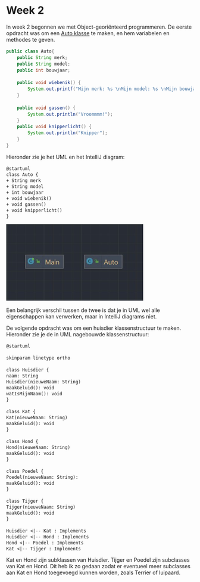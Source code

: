 # Week 2

In week 2 begonnen we met Object-georiënteerd programmeren.
De eerste opdracht was om een [Auto klasse](Auto.java) te maken, en hem variabelen en methodes te geven.


```java
public class Auto{
    public String merk;
    public String model;
    public int bouwjaar;

    public void wiebenik() {
        System.out.printf("Mijn merk: %s \nMijn model: %s \nMijn bouwjaar: %d\n\n", merk, model, bouwjaar);
    }

    public void gassen() {
        System.out.println("Vroommmm!");
    }
    public void knipperlicht() {
        System.out.println("Knipper");
    }
}
```

Hieronder zie je het UML en het IntelliJ diagram:

```plantuml
@startuml
class Auto {
+ String merk
+ String model
+ int bouwjaar
+ void wiebenik()
+ void gassen()
+ void knipperlicht()
}
```

![autoklasse](../../images/autoclass.jpeg)

Een belangrijk verschil tussen de twee is dat je in UML wel alle eigenschappen kan verwerken, maar in IntelliJ diagrams niet.

De volgende opdracht was om een huisdier klassenstructuur te maken.
Hieronder zie je de in UML nagebouwde klassenstructuur:

```plantuml
@startuml

skinparam linetype ortho

class Huisdier {
naam: String
Huisdier(nieuweNaam: String)
maakGeluid(): void
watIsMijnNaam(): void
}

class Kat {
Kat(nieuweNaam: String)
maakGeluid(): void
}

class Hond {
Hond(nieuweNaam: String)
maakGeluid(): void
}

class Poedel {
Poedel(nieuweNaam: String): 
maakGeluid(): void
}

class Tijger {
Tijger(nieuweNaam: String)
maakGeluid(): void 
}

Huisdier <|-- Kat : Implements
Huisdier <|-- Hond : Implements
Hond <|-- Poedel : Implements
Kat <|-- Tijger : Implements
```

Kat en Hond zijn subklassen van Huisdier.
Tijger en Poedel zijn subclasses van Kat en Hond.
Dit heb ik zo gedaan zodat er eventueel meer subclasses aan Kat en Hond toegevoegd kunnen worden, zoals Terrier of luipaard.
